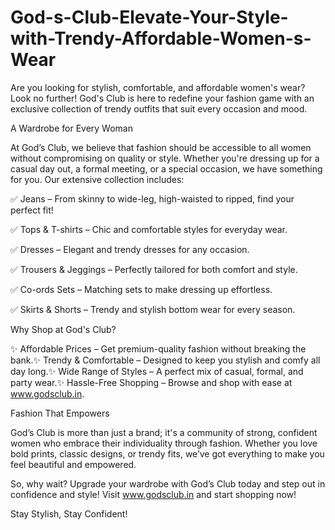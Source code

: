 # God-s-Club-Elevate-Your-Style-with-Trendy-Affordable-Women-s-Wear

Are you looking for stylish, comfortable, and affordable women's wear? Look no further! God's Club is here to redefine your fashion game with an exclusive collection of trendy outfits that suit every occasion and mood.

A Wardrobe for Every Woman

At God’s Club, we believe that fashion should be accessible to all women without compromising on quality or style. Whether you're dressing up for a casual day out, a formal meeting, or a special occasion, we have something for you. Our extensive collection includes:

✅ Jeans – From skinny to wide-leg, high-waisted to ripped, find your perfect fit!

✅ Tops & T-shirts – Chic and comfortable styles for everyday wear.

✅ Dresses – Elegant and trendy dresses for any occasion.

✅ Trousers & Jeggings – Perfectly tailored for both comfort and style.

✅ Co-ords Sets – Matching sets to make dressing up effortless.

✅ Skirts & Shorts – Trendy and stylish bottom wear for every season.

Why Shop at God's Club?

✨ Affordable Prices – Get premium-quality fashion without breaking the bank.✨ Trendy & Comfortable – Designed to keep you stylish and comfy all day long.✨ Wide Range of Styles – A perfect mix of casual, formal, and party wear.✨ Hassle-Free Shopping – Browse and shop with ease at www.godsclub.in.

Fashion That Empowers

God’s Club is more than just a brand; it's a community of strong, confident women who embrace their individuality through fashion. Whether you love bold prints, classic designs, or trendy fits, we’ve got everything to make you feel beautiful and empowered.

So, why wait? Upgrade your wardrobe with God’s Club today and step out in confidence and style! Visit www.godsclub.in and start shopping now!

Stay Stylish, Stay Confident!


